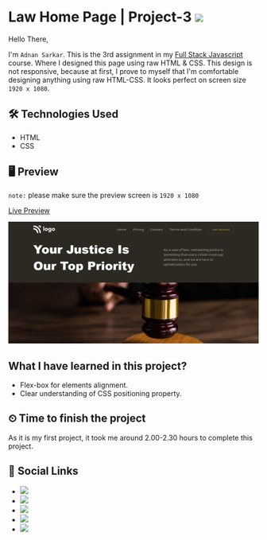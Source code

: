 # Law Home Page | Project-3 ![](https://img.shields.io/badge/Technologies-HTML--CSS-orange)

Hello There,

I'm `Adnan Sarkar`. This is the 3rd assignment in my [Full Stack Javascript](https://ineuron.ai/course/Full-Stack-Javascript-Web-Developer) course. Where I designed this page using raw HTML & CSS. This design is not responsive, because at first, I prove to myself that I'm comfortable designing anything using raw HTML-CSS. It looks perfect on screen size `1920 x 1080`.

## 🛠 Technologies Used
- HTML
- CSS

## 🖥 Preview
`note:` please make sure the preview screen is `1920 x 1080`

[Live Preview](https://law-homepage-project-3.netlify.app/)

![](Law%20Home%20Page.png)

##  What I have learned in this project?
- Flex-box for elements alignment.
- Clear understanding of CSS positioning property.

## ⏲ Time to finish the project
As it is my first project, it took me around 2.00-2.30 hours to complete this project.

## 📢 Social Links
- [![](https://img.shields.io/badge/LinkedIn-0077B5?style=for-the-badge&logo=linkedin&logoColor=white)](https://www.linkedin.com/in/adnan-sarkar-8b54341a0/)
- [![](https://img.shields.io/badge/Twitter-1DA1F2?style=for-the-badge&logo=twitter&logoColor=white)](https://twitter.com/AdnanSarkar14)
- [![](https://img.shields.io/badge/Facebook-1877F2?style=for-the-badge&logo=facebook&logoColor=white)](https://www.facebook.com/adnansarkaraduvai/)
- [![](	https://img.shields.io/badge/Instagram-E4405F?style=for-the-badge&logo=instagram&logoColor=white)](https://www.instagram.com/_a_d_u_v_a_i_/)
- [![](https://img.shields.io/badge/Hashnode-2962FF?style=for-the-badge&logo=hashnode&logoColor=white)](https://adnansarkar.hashnode.dev/)